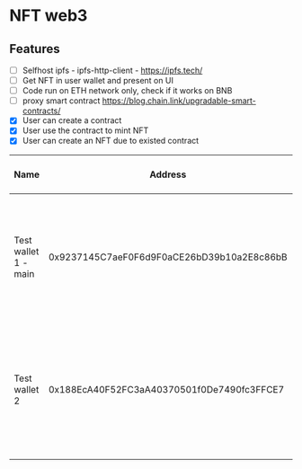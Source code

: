 # NFT web3 

## Features
  - [ ] Selfhost ipfs - ipfs-http-client - https://ipfs.tech/
  - [ ] Get NFT in user wallet and present on UI
  - [ ] Code run on ETH network only, check if it works on BNB
  - [ ] proxy smart contract https://blog.chain.link/upgradable-smart-contracts/
  - [x] User can create a contract
  - [x] User use the contract to mint NFT
  - [x] User can create an NFT due to existed contract

| Name                 | Address                                    | Secret Recovery Phrase                                                           |
| -------------------- | ------------------------------------------ | -------------------------------------------------------------------------------- |
| Test wallet 1 - main | 0x9237145C7aeF0F6d9F0aCE26bD39b10a2E8c86bB | crunch snow timber bicycle suspect type light that mirror load bottom honey      |
| Test wallet 2        | 0x188EcA40F52FC3aA40370501f0De7490fc3FFCE7 | hire photo cube brother present fantasy dragon swap concert beyond update orient |